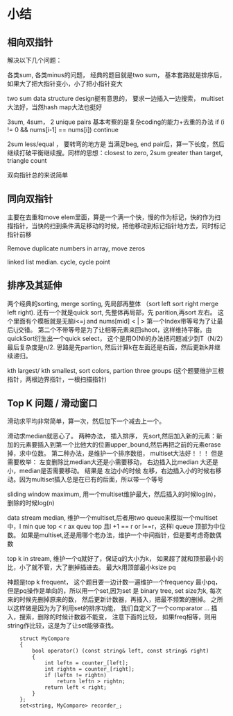 # 小结



## 相向双指针

解决以下几个问题：

各类sum, 各类minus的问题， 经典的题目就是two sum， 基本套路就是排序后，如果大了把大指针变小，小了把小指针变大

two sum data structure design挺有意思的， 要求一边插入一边搜索， multiset大法好，当然hash map大法也挺好

3sum, 4sum， 2 unique pairs 基本考察的是复杂coding的能力+去重的办法 if \(i != 0 && nums\[i-1\] == nums\[i\]\) continue

2sum less/equal ， 要转弯的地方是 当满足beg, end pair后，算一下长度，然后继续打破平衡继续搜。同样的思想：closest to zero,  2sum greater than target,  triangle count

双向指针总的来说简单

## 同向双指针

主要在去重和move elem里面，算是一个满一个快，慢的作为标记，快的作为扫描指针，当快的扫到条件满足移动的时候，把他移动到标记指针地方去，同时标记指针前移

Remove duplicate numbers in array, move zeros

linked list median. cycle, cycle point 

## 排序及其延伸

两个经典的sorting, merge sorting, 先局部再整体 （sort left sort right merge left right\). 还有一个就是quick sort, 先整体再局部，先 parition,再sort 左右。 这个里面有个模板就是无脑i&lt;=j and nums\[mid\] &lt; \| &gt; 第一个Index带等号为了让最后i,j交错。 第二个不带等号是为了让相等元素来回shoot，这样维持平衡。由quickSort衍生出一个quick select， 这个是用O\(N\)的办法把问题减少到T（N/2）最后复杂度是n/2. 思路是先partion, 然后计算k在左面还是右面，然后更新k并继续递归。

kth largest/ kth smallest, sort colors, partion three groups \(这个题要维护三根指针，两根边界指针，一根扫描指针\)

 

## Top K 问题 / 滑动窗口

滑动求平均非常简单，算一次，然后加下一个减去上一个。

滑动求median就恶心了。  两种办法， 插入排序， 先sort,然后加入新的元素：新加的元素要插入到第一个比他大的位置upper\_bound,然后再把之前的元素erase掉，求中位数。  第二种办法，是维护一个排序数组， multiset大法好！！！ 但是需要枚举： 左变删除比median大还是小需要移动， 右边插入比median 大还是小，median是否需要移动。 结果是 左边小的时候 左移，右边插入小的时候右移动。因为multiset插入总是在已有的后面，所以带一个等号



sliding window maximum, 用一个multiset维护最大，然后插入的时候log\(n\)， 删除的时候log\(n\)

data stream median, 维护一个multiset,后者用two queue来模拟一个multiset中，l min que top &lt; r ax queu top 且l +1 == r or l==r，这样l queue 顶部为中位数。 如果是multiset,还是用哪个老办法，维护一个中间指针，但是要考虑奇数偶数

top k in stream, 维护一个q就好了，保证q的大小为k， 如果超了就和顶部最小的比，小了就不管，大了删掉插进去。 最大k用顶部最小ksize pq

神题是top k frequent， 这个题目要一边计数一遍维护一个frequency 最小pq， 但是pq操作是单向的，所以用一个set,因为set 是 binary tree, set size为k, 每次 来的时候先删掉原来的数， 然后更新计数器，再插入，把最不频繁的删掉。 之所以这样做是因为为了利用set的排序功能， 我们自定义了一个comparator ... 插入，搜索，删除的时候计数器不能变， 注意下面的比较， 如果freq相等，则用string作比较，这是为了让set能够查找。 



```
    struct MyCompare
    {
        bool operator() (const string& left, const string& right)
        {
            int leftn = counter_[left];
            int rightn = counter_[right];
            if (leftn != rightn)
                return leftn > rightn;
            return left < right;
        }
    };
    set<string, MyCompare> recorder_;
```

 



















